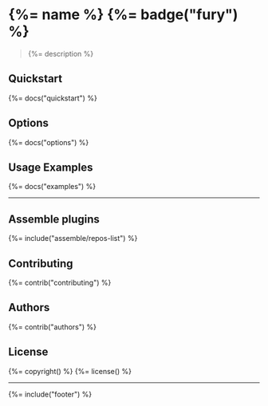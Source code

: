 # {%= name %} {%= badge("fury") %}

> {%= description %}

## Quickstart
{%= docs("quickstart") %}

## Options
{%= docs("options") %}

## Usage Examples
{%= docs("examples") %}

***

## Assemble plugins
{%= include("assemble/repos-list") %}

## Contributing
{%= contrib("contributing") %}

## Authors
{%= contrib("authors") %}

## License
{%= copyright() %}
{%= license() %}

***

{%= include("footer") %}
